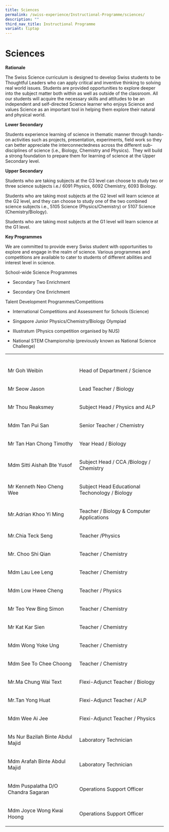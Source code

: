```yaml
---
title: Sciences
permalink: /swiss-experience/Instructional-Programme/sciences/
description: ""
third_nav_title: Instructional Programme
variant: tiptap
---
```

<h1>Sciences</h1>
<p><strong>Rationale</strong>
</p>
<p></p>
<p>The Swiss Science curriculum is designed to develop Swiss students to
be Thoughtful Leaders who can apply critical and inventive thinking to
solving real world issues. Students are provided opportunities to explore
deeper into the subject matter both within as well as outside of the classroom.
All our students will acquire the necessary skills and attitudes to be
an independent and self-directed Science learner who enjoys Science and
values Science as an important tool in helping them explore their natural
and physical world.</p>
<p><strong>Lower Secondary</strong>
</p>
<p></p>
<p>Students experience learning of science in thematic manner through hands-on
activities such as projects, presentation, experiments, field work so they
can better appreciate the interconnectedness across the different sub-disciplines
of science (i.e., Biology, Chemistry and Physics). &nbsp;They will build
a strong foundation to prepare them for learning of science at the Upper
Secondary level.</p>
<p><strong>Upper Secondary</strong>
</p>
<p>Students who are taking subjects at the G3 level can choose to study two
or three science subjects i.e./ 6091 Physics, 6092 Chemistry, 6093 Biology.</p>
<p>Students who are taking most subjects at the G2 level will learn science
at the G2 level, and they can choose to study one of the two combined science
subjects i.e., 5105 Science (Physics/Chemistry) or 5107 Science (Chemistry/Biology).</p>
<p>Students who are taking most subjects at the G1 level will learn science
at the G1 level.</p>
<p><strong>Key Programmes</strong>
</p>
<p>We are committed to provide every Swiss student with opportunities to
explore and engage in the realm of science. Various programmes and competitions
are available to cater to students of different abilities and interest
level in science.</p>
<p>School-wide Science Programmes</p>
<ul data-tight="true" class="tight">
<li>
<p>Secondary Two Enrichment</p>
</li>
<li>
<p>Secondary One Enrichment</p>
</li>
</ul>
<p>Talent Development Programmes/Competitions</p>
<ul data-tight="true" class="tight">
<li>
<p>International Competitions and Assessment for Schools (Science)</p>
</li>
<li>
<p>Singapore Junior Physics/Chemistry/Biology Olympiad</p>
</li>
<li>
<p>Illustratum (Physics competition organised by NUS)</p>
</li>
<li>
<p>National STEM Championship (previously known as National Science Challenge)</p>
</li>
</ul>
<table style="minWidth: 50px">
<colgroup>
<col>
<col>
</colgroup>
<tbody>
<tr>
<th rowspan="1" colspan="1">
<p></p>
</th>
<th rowspan="1" colspan="1">
<p></p>
</th>
</tr>
<tr>
<td rowspan="1" colspan="1">
<p>Mr Goh Weibin</p>
</td>
<td rowspan="1" colspan="1">
<p>Head of Department / Science</p>
</td>
</tr>
<tr>
<td rowspan="1" colspan="1">
<p>Mr Seow Jason</p>
</td>
<td rowspan="1" colspan="1">
<p>Lead Teacher / Biology</p>
</td>
</tr>
<tr>
<td rowspan="1" colspan="1">
<p>Mr Thou Reaksmey</p>
</td>
<td rowspan="1" colspan="1">
<p>Subject Head / Physics and ALP</p>
</td>
</tr>
<tr>
<td rowspan="1" colspan="1">
<p>Mdm Tan Pui San</p>
</td>
<td rowspan="1" colspan="1">
<p>Senior Teacher / Chemistry</p>
</td>
</tr>
<tr>
<td rowspan="1" colspan="1">
<p>Mr Tan Han Chong Timothy</p>
</td>
<td rowspan="1" colspan="1">
<p>Year Head / Biology</p>
</td>
</tr>
<tr>
<td rowspan="1" colspan="1">
<p>Mdm Sitti Aishah Bte Yusof</p>
</td>
<td rowspan="1" colspan="1">
<p>Subject Head / CCA /Biology / Chemistry</p>
</td>
</tr>
<tr>
<td rowspan="1" colspan="1">
<p>Mr Kenneth Neo Cheng Wee</p>
</td>
<td rowspan="1" colspan="1">
<p>Subject Head Educational Techonology / Biology</p>
</td>
</tr>
<tr>
<td rowspan="1" colspan="1">
<p>Mr.Adrian Khoo Yi Ming</p>
</td>
<td rowspan="1" colspan="1">
<p>Teacher / Biology &amp; Computer Applications</p>
</td>
</tr>
<tr>
<td rowspan="1" colspan="1">
<p>Mr.Chia Teck Seng</p>
</td>
<td rowspan="1" colspan="1">
<p>Teacher /Physics</p>
</td>
</tr>
<tr>
<td rowspan="1" colspan="1">
<p>Mr. Choo Shi Qian</p>
</td>
<td rowspan="1" colspan="1">
<p>Teacher / Chemistry</p>
</td>
</tr>
<tr>
<td rowspan="1" colspan="1">
<p>Mdm Lau Lee Leng</p>
</td>
<td rowspan="1" colspan="1">
<p>Teacher / Chemistry</p>
</td>
</tr>
<tr>
<td rowspan="1" colspan="1">
<p>Mdm Low Hwee Cheng</p>
</td>
<td rowspan="1" colspan="1">
<p>Teacher / Physics</p>
</td>
</tr>
<tr>
<td rowspan="1" colspan="1">
<p>Mr Teo Yew Bing Simon</p>
</td>
<td rowspan="1" colspan="1">
<p>Teacher / Chemistry</p>
</td>
</tr>
<tr>
<td rowspan="1" colspan="1">
<p>Mr Kat Kar Sien</p>
</td>
<td rowspan="1" colspan="1">
<p>Teacher / Chemistry</p>
</td>
</tr>
<tr>
<td rowspan="1" colspan="1">
<p>Mdm Wong Yoke Ung</p>
</td>
<td rowspan="1" colspan="1">
<p>Teacher / Chemistry</p>
</td>
</tr>
<tr>
<td rowspan="1" colspan="1">
<p>Mdm See To Chee Choong</p>
</td>
<td rowspan="1" colspan="1">
<p>Teacher / Chemistry</p>
</td>
</tr>
<tr>
<td rowspan="1" colspan="1">
<p>Mr.Ma Chung Wai Text</p>
</td>
<td rowspan="1" colspan="1">
<p>Flexi-Adjunct Teacher / Biology</p>
</td>
</tr>
<tr>
<td rowspan="1" colspan="1">
<p>Mr.Tan Yong Huat</p>
</td>
<td rowspan="1" colspan="1">
<p>Flexi-Adjunct Teacher / ALP</p>
</td>
</tr>
<tr>
<td rowspan="1" colspan="1">
<p>Mdm Wee Ai Jee</p>
</td>
<td rowspan="1" colspan="1">
<p>Flexi-Adjunct Teacher / Physics</p>
</td>
</tr>
<tr>
<td rowspan="1" colspan="1">
<p>Ms Nur Bazilah Binte Abdul Majid</p>
</td>
<td rowspan="1" colspan="1">
<p>Laboratory Technician</p>
</td>
</tr>
<tr>
<td rowspan="1" colspan="1">
<p>Mdm Arafah Binte Abdul Majid</p>
</td>
<td rowspan="1" colspan="1">
<p>Laboratory Technician</p>
</td>
</tr>
<tr>
<td rowspan="1" colspan="1">
<p>Mdm Puspalatha D/O Chandra Sagaran</p>
</td>
<td rowspan="1" colspan="1">
<p>Operations Support Officer</p>
</td>
</tr>
<tr>
<td rowspan="1" colspan="1">
<p>Mdm Joyce Wong Kwai Hoong</p>
</td>
<td rowspan="1" colspan="1">
<p>Operations Support Officer</p>
</td>
</tr>
</tbody>
</table>
<p></p>